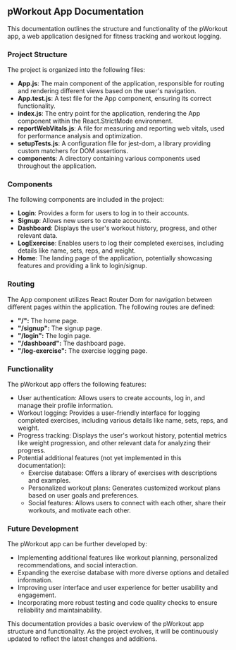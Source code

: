 ## pWorkout App Documentation

This documentation outlines the structure and functionality of the pWorkout app, a web application designed for fitness tracking and workout logging.

### Project Structure

The project is organized into the following files:

- **App.js**: The main component of the application, responsible for routing and rendering different views based on the user's navigation.
- **App.test.js**: A test file for the App component, ensuring its correct functionality.
- **index.js**: The entry point for the application, rendering the App component within the React.StrictMode environment.
- **reportWebVitals.js**: A file for measuring and reporting web vitals, used for performance analysis and optimization.
- **setupTests.js**: A configuration file for jest-dom, a library providing custom matchers for DOM assertions.
- **components**: A directory containing various components used throughout the application.

### Components

The following components are included in the project:

- **Login**: Provides a form for users to log in to their accounts.
- **Signup**: Allows new users to create accounts.
- **Dashboard**: Displays the user's workout history, progress, and other relevant data.
- **LogExercise**: Enables users to log their completed exercises, including details like name, sets, reps, and weight.
- **Home**: The landing page of the application, potentially showcasing features and providing a link to login/signup.

### Routing

The App component utilizes React Router Dom for navigation between different pages within the application. The following routes are defined:

- **"/":**  The home page.
- **"/signup":**  The signup page.
- **"/login":** The login page.
- **"/dashboard":** The dashboard page.
- **"/log-exercise":** The exercise logging page.

### Functionality

The pWorkout app offers the following features:

- User authentication: Allows users to create accounts, log in, and manage their profile information.
- Workout logging: Provides a user-friendly interface for logging completed exercises, including various details like name, sets, reps, and weight.
- Progress tracking: Displays the user's workout history, potential metrics like weight progression, and other relevant data for analyzing their progress.
- Potential additional features (not yet implemented in this documentation):
    - Exercise database: Offers a library of exercises with descriptions and examples.
    - Personalized workout plans: Generates customized workout plans based on user goals and preferences.
    - Social features: Allows users to connect with each other, share their workouts, and motivate each other.


### Future Development

The pWorkout app can be further developed by:

- Implementing additional features like workout planning, personalized recommendations, and social interaction.
- Expanding the exercise database with more diverse options and detailed information.
- Improving user interface and user experience for better usability and engagement.
- Incorporating more robust testing and code quality checks to ensure reliability and maintainability.

This documentation provides a basic overview of the pWorkout app structure and functionality. As the project evolves, it will be continuously updated to reflect the latest changes and additions.

